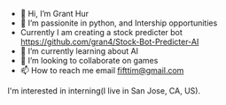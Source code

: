 - 👋 Hi, I’m Grant Hur
- 👀 I’m passionite in python, and Intership opportunities
- Currently I am creating a stock predicter bot https://github.com/gran4/Stock-Bot-Predicter-AI
- 🌱 I’m currently learning about AI
- 💞️ I’m looking to collaborate on games
- 📫 How to reach me email fifttim@gmail.com

I'm interested in interning(I live in San Jose, CA, US).


<!---
gran4/gran4 is a ✨ special ✨ repository because its `README.md` (this file) appears on your GitHub profile.
You can click the Preview link to take a look at your changes.
--->

